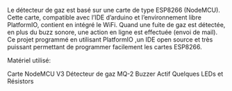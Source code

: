 Le détecteur de gaz est basé sur une carte de type ESP8266 (NodeMCU). Cette carte, compatible avec l’IDE d’arduino et l’environnement libre PlatformIO, contient en intégré le WiFi. Quand une fuite de gaz est détectée, en plus du buzz sonore, une action en ligne est effectuée (envoi de mail). Ce projet programmé en utilisant PlatformIO ,un IDE open source et très puissant permettant de programmer facilement les cartes ESP8266.

Matériel utilisé:

  Carte NodeMCU V3
  Détecteur de gaz MQ-2
  Buzzer Actif
  Quelques LEDs et Résistors
